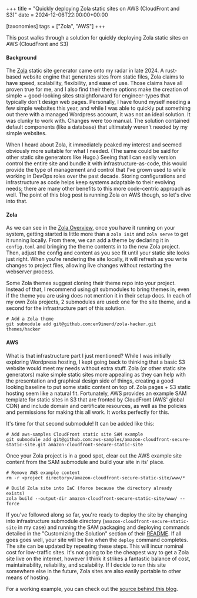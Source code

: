 +++
title = "Quickly deploying Zola static sites on AWS (CloudFront and S3)"
date = 2024-12-06T22:00:00+00:00

[taxonomies]
tags = ["Zola", "AWS"]
+++

This post walks through a solution for quickly deploying Zola static sites on AWS (CloudFront and S3)
<!--more-->

#### Background
The [Zola](https://www.getzola.org) static site generator came onto my radar in late 2024. A rust-based website engine that generates sites from static files, Zola claims to have speed, scalability, flexibility, and ease of use. Those claims have all proven true for me, and I also find their theme options make the creation of simple + good-looking sites straightforward for engineer-types that typically don't design web pages. Personally, I have found myself needing a few simple websites this year, and while I was able to quickly put something out there with a managed Wordpress account, it was not an ideal solution. It was clunky to work with. Changes were too manual. The solution contained default components (like a database) that ultimately weren't needed by my simple websites.

When I heard about Zola, it immediately peaked my interest and seemed obviously more suitable for what I needed. (The same could be said for other static site generators like Hugo.) Seeing that I can easily version control the entire site and bundle it with infrastructure-as-code, this would provide the type of management and control that I've grown used to while working in DevOps roles over the past decade. Storing configurations and infrastructure as code helps keep systems adaptable to their evolving needs; there are many other benefits to this more code-centric approach as well. The point of this blog post is running Zola on AWS though, so let's dive into that.

#### Zola
As we can see in the [Zola Overview](https://www.getzola.org/documentation/getting-started/overview), once you have it running on your system, getting started is little more than a `zola init` and `zola serve` to get it running locally. From there, we can add a theme by declaring it in `config.toml` and bringing the theme contents in to the new Zola project. Then, adjust the config and content as you see fit until your static site looks just right. When you're rendering the site locally, it will refresh as you write changes to project files, allowing live changes without restarting the webserver process.

Some Zola themes suggest cloning their theme repo into your project. Instead of that, I recommend using git submodules to bring themes in, even if the theme you are using does not mention it in their setup docs. In each of my own Zola projects, 2 submodules are used: one for the site theme, and a second for the infrastructure part of this solution.

```
# Add a Zola theme
git submodule add git@github.com:en9inerd/zola-hacker.git themes/hacker
```

#### AWS
What is that infrastructure part I just mentioned? While I was initially exploring Wordpress hosting, I kept going back to thinking that a basic S3 website would meet my needs without extra stuff. Zola (or other static site generators) make simple static sites more appealing as they can help with the presentation and graphical design side of things, creating a good looking baseline to put some static content on top of. Zola pages + S3 static hosting seem like a natural fit. Fortunately, AWS provides an example SAM template for static sites in S3 that are fronted by CloudFront (AWS' global CDN) and include domain and certificate resources, as well as the policies and permissions for making this all work. It works perfectly for this.

It's time for that second submodule!  It can be added like this:

```
# Add aws-samples CloudFront static site SAM example
git submodule add git@github.com:aws-samples/amazon-cloudfront-secure-static-site.git amazon-cloudfront-secure-static-site
```

Once your Zola project is in a good spot, clear out the AWS example site content from the SAM submodule and build your site in its' place.

```
# Remove AWS example content
rm -r <project directory>/amazon-cloudfront-secure-static-site/www/*

# Build Zola site into IaC (force because the directory already exists)
zola build --output-dir amazon-cloudfront-secure-static-site/www/ --force
```

If you've followed along so far, you're ready to deploy the site by changing into infrastructure submodule directory (`amazon-cloudfront-secure-static-site` in my case) and running the SAM packaging and deploying commands detailed in the "Customizing the Solution" section of their [README](https://github.com/aws-samples/amazon-cloudfront-secure-static-site?tab=readme-ov-file#customizing-the-solution). If all goes goes well, your site will be live when the `deploy` command completes. The site can be updated by repeating these steps. This will incur nominal cost for low-traffic sites. It's not going to be the cheapest way to get a Zola site live on the internet, however I think it strikes a fantastic balance of cost, maintainability, reliability, and scalability. If I decide to run this site somewhere else in the future, Zola sites are also easily portable to other means of hosting.

For a working example, you can check out the [source behind this blog](https://github.com/r6t/r6-technology-site).

